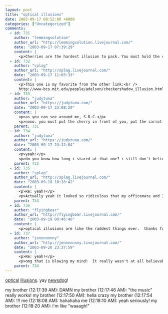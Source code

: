```yaml
---
layout: post
title: "optical illusions"
date: 2003-09-17 08:52:00 +0000
categories: ["Uncategorized"]
comments:
  - id: 731
    author: "lemmingsolution"
    author_url: "http://lemmingsolution.livejournal.com/"
    date: "2003-09-17 07:39:29"
    content: |
      <p>Cherries are the hardest illusion to pack. You must hold the cherry, and then, quickly, PACK it!</p>
  - id: 732
    author: "splag"
    author_url: "http://splag.livejournal.com/"
    date: "2003-09-17 11:03:33"
    content: |
      <p>This one is my favorite from the other link:<br />
      http://www-bcs.mit.edu/people/adelson/checkershadow_illusion.html</p>
  - id: 733
    author: "judytuna"
    author_url: "https://judytuna.com/"
    date: "2003-09-17 23:08:20"
    content: |
      <p>as you can see around me, S-B-C.</p>
      <p>nono. you must put the cherry in front of you, put the carrot-mirage in front of the cherry, and when the cherry is not looking, PACK IT, quickly!</p>
    parent: 731
  - id: 734
    author: "judytuna"
    author_url: "https://judytuna.com/"
    date: "2003-09-17 23:12:04"
    content: |
      <p>yeah!</p>
      <p>do you know how long i stared at that one? i still don't believe it... but i do, of course, because they say so, and after all they are scientists... it's just that... i don't. you know. i sat in front of my monitor covering up the rest of the board with my hands and they still looked like different shades of grey =)</p>
    parent: 732
  - id: 735
    author: "splag"
    author_url: "http://splag.livejournal.com/"
    date: "2003-09-18 10:28:42"
    content: |
      <p>Re: yeah!</p>
      <p>Actually yeah it looked so ridiculous that my officemate and I actually opened the image up in the GIMP (like Photoshop) and compared the colors... yep they're exactly the same. Insane!</p>
    parent: 734
  - id: 736
    author: "flyingbear"
    author_url: "http://flyingbear.livejournal.com/"
    date: "2003-09-19 00:46:46"
    content: |
      <p>optical illusions are like the raddest things ever.  thanks for the link!</p>
  - id: 737
    author: "jennnnnnny"
    author_url: "http://jennnnnnny.livejournal.com/"
    date: "2003-09-20 23:37:59"
    content: |
      <p>Re: yeah!</p>
      <p>omg that is blowing my mind!  It really wasn't at all believable that those were the same color, but I covered the rest of the image up with random windows and they do look like the same color!  Holy crap.  But when I removed the windows they looked different again to the point of disbelief (again).</p>
    parent: 734
---
```


[optical](http://www-bcs.mit.edu/people/adelson/illusions_demos.html) [illusions](http://www.ritsumei.ac.jp/~akitaoka/saishin-e.html). yay [newsdog](http://ocf.berkeley.edu/~ajs)!

my brother (12:17:39 AM): DAMN
my brother (12:17:46 AM): "the music" really works!
my brother (12:17:50 AM): hella crazy
my brother (12:17:54 AM): !!!
me (12:18:08 AM): hahahaha
me (12:18:10 AM): yeah seriously!
my brother (12:18:20 AM): i'm like "waaagh!"